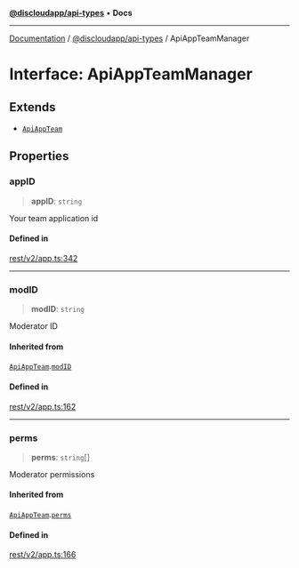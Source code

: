 [**@discloudapp/api-types**](../README.md) • **Docs**

***

[Documentation](../../../packages.md) / [@discloudapp/api-types](../README.md) / ApiAppTeamManager

# Interface: ApiAppTeamManager

## Extends

- [`ApiAppTeam`](ApiAppTeam.md)

## Properties

### appID

> **appID**: `string`

Your team application id

#### Defined in

[rest/v2/app.ts:342](https://github.com/discloud/discloud.app/blob/e957c12968777c01a56e127121040f7eaaf9b803/packages/api-types/rest/v2/app.ts#L342)

***

### modID

> **modID**: `string`

Moderator ID

#### Inherited from

[`ApiAppTeam`](ApiAppTeam.md).[`modID`](ApiAppTeam.md#modid)

#### Defined in

[rest/v2/app.ts:162](https://github.com/discloud/discloud.app/blob/e957c12968777c01a56e127121040f7eaaf9b803/packages/api-types/rest/v2/app.ts#L162)

***

### perms

> **perms**: `string`[]

Moderator permissions

#### Inherited from

[`ApiAppTeam`](ApiAppTeam.md).[`perms`](ApiAppTeam.md#perms)

#### Defined in

[rest/v2/app.ts:166](https://github.com/discloud/discloud.app/blob/e957c12968777c01a56e127121040f7eaaf9b803/packages/api-types/rest/v2/app.ts#L166)
